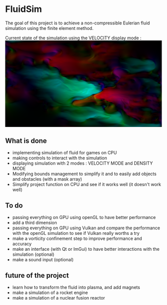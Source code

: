 # FluidSim
The goal of this project is to achieve a non-compressible Eulerian fluid simulation using the finite element method. 

Current state of the simulation using the VELOCITY display mode : 
![](resources/images/fluid2.png)


## What is done 
- implementing simulation of fluid for games on CPU
- making controls to interact with the simulation
- displaying simulation with 2 modes : VELOCITY MODE and DENSITY MODE
- Modifying bounds management to simplify it and to easily add objects and obstacles (with a mask array)
- Simplify project function on CPU and see if it works well (it doesn't work well)

## To do
- passing everything on GPU using openGL to have better performance
- add a third dimension
- passing everything on GPU using Vulkan and compare the performance with the openGL simulation to see if Vulkan really worths a try
- make a vorticity confinement step to improve performance and accuracy
- make an interface (with Qt or ImGui) to have better interactions with the simulation (optional)
- make a sound input (optional)

## future of the project
- learn how to transform the fluid into plasma, and add magnets
- make a simulation of a rocket engine
- make a simulation of a nuclear fusion reactor
